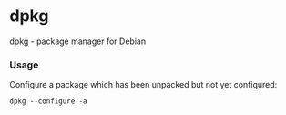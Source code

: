 # dpkg

dpkg - package manager for Debian

### Usage

Configure a package which has been unpacked but not yet configured:
```shell
dpkg --configure -a
```
